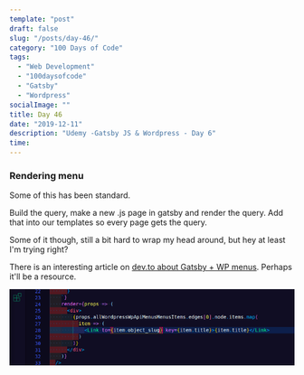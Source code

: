 ```yaml
---
template: "post"
draft: false
slug: "/posts/day-46/"
category: "100 Days of Code"
tags:
  - "Web Development"
  - "100daysofcode"
  - "Gatsby"
  - "Wordpress"
socialImage: ""
title: Day 46
date: "2019-12-11"
description: "Udemy -Gatsby JS & Wordpress - Day 6"
time: 
---
```


### Rendering menu

Some of this has been standard. 

Build the query, make a new .js page in gatsby and render the query. Add that into our templates so every page gets the query.

Some of it though, still a bit hard to wrap my head around, but hey at least I'm trying right?

There is an interesting article on [dev.to about Gatsby + WP menus](https://dev.to/boussama/complete-guide-to-wordpress-menu-sourcing-in-gatsby-h76). Perhaps it'll be a resource.

![Gatsby Menu markup](../../static/media/2019-12-11-Gatsby-menu-props.png)
